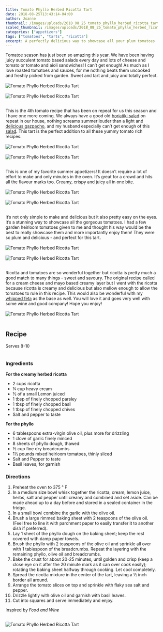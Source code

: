 ```yaml
---
title: Tomato Phyllo Herbed Ricotta Tart
date: 2018-08-25T13:43:14-04:00
author: Joanne
thumbnail: /images/uploads/2018_08_25_tomato_phyllo_herbed_ricotta_tart_1.jpg
scaled_thumbnail: /images/uploads/2018_08_25_tomato_phyllo_herbed_ricotta_tart_0.jpg
categories: ["appetizers"]
tags: ["tomatoes", "tarts", "ricotta"]
excerpt: A perfectly delicious way to showcase all your plum tomatoes
---
```


Tomatoe season has just been so amazing this year. We have been having juicy succulent tomato based salads every day and lots of cheese and tomato or tomato and aioli sandwiches! I can’t get enough! As much as I love roasted tomatoes and sauces, for me nothing beats them uncooked and freshly picked from garden. Sweet and tart and juicy and totally perfect.
</br>
</br>
![Tomato Phyllo Herbed Ricotta Tart](/images/uploads/2018_08_25_tomato_phyllo_herbed_ricotta_tart_2.jpg)
</br>
</br>
![Tomato Phyllo Herbed Ricotta Tart](/images/uploads/2018_08_25_tomato_phyllo_herbed_ricotta_tart_3.jpg)
</br>
</br>

This is the 4th tomato recipe that has been on repeat for us this season and I have one more coming. We always have a good old [horiatiki salad](https://www.oliveandmango.com/classic-greek-village-salad-horiatiki/) on repeat in our house, nothing screams summer louder than a light and [delicious gazpacho](https://www.oliveandmango.com/creamy-delicious-simple-and-classic-gazpacho/), and my husband especially can’t get enough of this [salad](https://www.oliveandmango.com/easy-chickpea-caprese-salad/). This tart is the perfect addition to all these yummy tomato rich recipes.
</br>
</br>
![Tomato Phyllo Herbed Ricotta Tart](/images/uploads/2018_08_25_tomato_phyllo_herbed_ricotta_tart_4.jpg)
</br>
</br>
![Tomato Phyllo Herbed Ricotta Tart](/images/uploads/2018_08_25_tomato_phyllo_herbed_ricotta_tart_5.jpg)
</br>
</br>

This is one of my favorite summer appetizers! It doesn’t require a lot of effort to make and only minutes in the oven. It’s great for a crowd and hits all the flavour marks too. Creamy, crispy and juicy all in one bite.
</br>
</br>
![Tomato Phyllo Herbed Ricotta Tart](/images/uploads/2018_08_25_tomato_phyllo_herbed_ricotta_tart_6.jpg)
</br>
</br>
![Tomato Phyllo Herbed Ricotta Tart](/images/uploads/2018_08_25_tomato_phyllo_herbed_ricotta_tart_7.jpg)
</br>
</br>

It’s not only simple to make and delicious but it also pretty easy on the eyes. It’s a stunning way to showcase all the gorgeous tomatoes. I had a few garden heirloom tomatoes given to me and thought his way would be the best to really showcase them and more importantly enjoy them! They were so plum and delicious - and perfect for this tart.
</br>
</br>
![Tomato Phyllo Herbed Ricotta Tart](/images/uploads/2018_08_25_tomato_phyllo_herbed_ricotta_tart_8.jpg)
</br>
</br>
![Tomato Phyllo Herbed Ricotta Tart](/images/uploads/2018_08_25_tomato_phyllo_herbed_ricotta_tart_9.jpg)
</br>
</br>

Ricotta and tomatoes are so wonderful together but ricotta is pretty much a good match to many things - sweet and savoury. The original recipe called for a cream cheese and mayo based creamy layer but I went with the ricotta because ricotta is creamy and delicious but also mellow enough to allow the tomatoes to rule in this recipe. This would also be wonderful with my [whipped feta](https://www.oliveandmango.com/zucchini-tart-with-whipped-feta-and-chives/) as the base as well. You will love it and goes very well with some wine and good company! Hope you enjoy!
</br>
</br>
![Tomato Phyllo Herbed Ricotta Tart](/images/uploads/2018_08_25_tomato_phyllo_herbed_ricotta_tart_10.jpg)
</br>
</br>

## Recipe
Serves 8-10
</br>
</br>

### Ingredients

__For the creamy herbed ricotta__

* 2 cups ricotta
* ¼ cup heavy cream
* &frac12; of a small Lemon juiced 
* 1 tbsp of finely chopped parsley
* 1 tbsp of finely chopped basil
* 1 tbsp of finely chopped chives
* Salt and pepper to taste

__For the phyllo__

* 6 tablespoons extra-virgin olive oil, plus more for drizzling
* 1 clove of garlic finely minced
* 8 sheets of phyllo dough, thawed
* &frac12; cup fine dry breadcrumbs
* 1&frac12; pounds mixed heirloom tomatoes, thinly sliced
* Salt and Pepper to taste
* Basil leaves, for garnish

### Directions 

1. Preheat the oven to 375 &deg; F
1. In a medium size bowl whisk together the ricotta, cream, lemon juice, herbs, salt and pepper until creamy and combined and set aside. Can be made ahead up to a day before and stored in a sealed container in the fridge.
2. In a small bowl combine the garlic with the olive oil.
3. Brush a large rimmed baking sheet with 2 teaspoons of the olive oil. (Feel free to line it with parchment paper to easily transfer it to another dish if preferred). 
4. Lay 1 sheet of the phyllo dough on the baking sheet; keep the rest covered with damp paper towels. 
5. Brush the phyllo with 2 teaspoons of the olive oil and sprinkle all over with 1 tablespoon of the breadcrumbs. Repeat the layering with the remaining phyllo, olive oil and breadcrumbs. 
6. Bake the crust for about 20-25 minutes, until golden and crisp (keep a close eye on it after the 20 minute mark as it can over cook easily); rotating the baking sheet halfway through cooking. Let cool completely.
7. Spread the ricotta mixture in the center of the tart, leaving a &frac12; inch border all around. 
8. Arrange the tomato slices on top and sprinkle with flaky sea salt and pepper. 
9. Drizzle lightly with olive oil and garnish with basil leaves. 
10. Cut into squares and serve immediately and enjoy. 

Inspired by _Food and Wine_
</br>
</br>

![Tomato Phyllo Herbed Ricotta Tart](/images/uploads/2018_08_25_tomato_phyllo_herbed_ricotta_tart_11.jpg)
